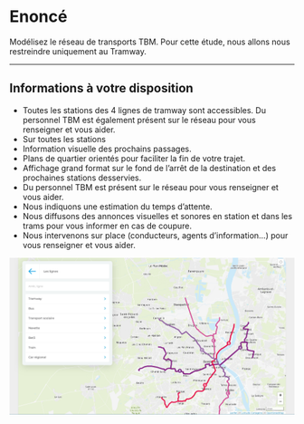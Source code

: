 # Enoncé

Modélisez le réseau de transports TBM. Pour cette étude, nous allons nous restreindre uniquement au Tramway.

---

## Informations à votre disposition

- Toutes les stations des 4 lignes de tramway sont accessibles. Du personnel TBM est également présent sur le réseau pour vous renseigner et vous aider.
- Sur toutes les stations
 - Information visuelle des prochains passages.
 - Plans de quartier orientés pour faciliter la fin de votre trajet.
 - Affichage grand format sur le fond de l’arrêt de la destination et des prochaines stations desservies.
 - Du personnel TBM est présent sur le réseau pour vous renseigner et vous aider.
 - Nous indiquons une estimation du temps d’attente.
 - Nous diffusons des annonces visuelles et sonores en station et dans les trams pour vous informer en cas de coupure.
 - Nous intervenons sur place (conducteurs, agents d’information…) pour vous renseigner et vous aider.

![plan](./img/plan_tbm.png)